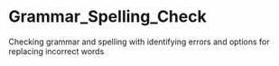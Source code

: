 # Grammar_Spelling_Check
Checking grammar and spelling with identifying errors and options for replacing incorrect words
